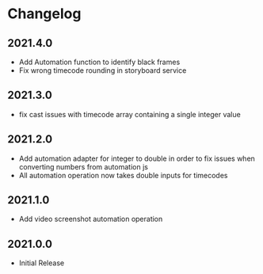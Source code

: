# Changelog

## 2021.4.0
- Add Automation function to identify black frames
- Fix wrong timecode rounding in storyboard service

## 2021.3.0
- fix cast issues with timecode array containing a single integer value 

## 2021.2.0
- Add automation adapter for integer to double in order to fix issues when converting numbers from automation js
- All automation operation now takes double inputs for timecodes

## 2021.1.0
- Add video screenshot automation operation

## 2021.0.0
- Initial Release